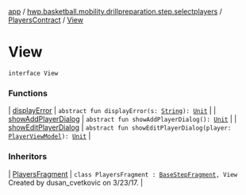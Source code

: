 [app](../../../index.md) / [hwp.basketball.mobility.drillpreparation.step.selectplayers](../../index.md) / [PlayersContract](../index.md) / [View](.)

# View

`interface View`

### Functions

| [displayError](display-error.md) | `abstract fun displayError(s: `[`String`](https://kotlinlang.org/api/latest/jvm/stdlib/kotlin/-string/index.html)`): `[`Unit`](https://kotlinlang.org/api/latest/jvm/stdlib/kotlin/-unit/index.html) |
| [showAddPlayerDialog](show-add-player-dialog.md) | `abstract fun showAddPlayerDialog(): `[`Unit`](https://kotlinlang.org/api/latest/jvm/stdlib/kotlin/-unit/index.html) |
| [showEditPlayerDialog](show-edit-player-dialog.md) | `abstract fun showEditPlayerDialog(player: `[`PlayerViewModel`](../../../hwp.basketball.mobility.entitiy.player/-player-view-model/index.md)`): `[`Unit`](https://kotlinlang.org/api/latest/jvm/stdlib/kotlin/-unit/index.html) |

### Inheritors

| [PlayersFragment](../../-players-fragment/index.md) | `class PlayersFragment : `[`BaseStepFragment`](../../../hwp.basketball.mobility.drillpreparation.step/-base-step-fragment/index.md)`, View`<br>Created by dusan_cvetkovic on 3/23/17. |

